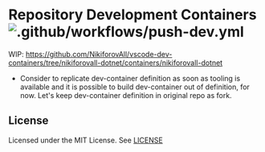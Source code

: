 # Repository Development Containers ![.github/workflows/push-dev.yml](https://github.com/NikiforovAll/dev-containers/workflows/.github/workflows/push-dev.yml/badge.svg?branch=master)

WIP: <https://github.com/NikiforovAll/vscode-dev-containers/tree/nikiforovall-dotnet/containers/nikiforovall-dotnet>

* Consider to replicate dev-container definition as soon as tooling is available and it is possible to build dev-container out of definition, for now. Let's keep dev-container definition in original repo as fork.

## License

Licensed under the MIT License. See [LICENSE](./LICENSE)
